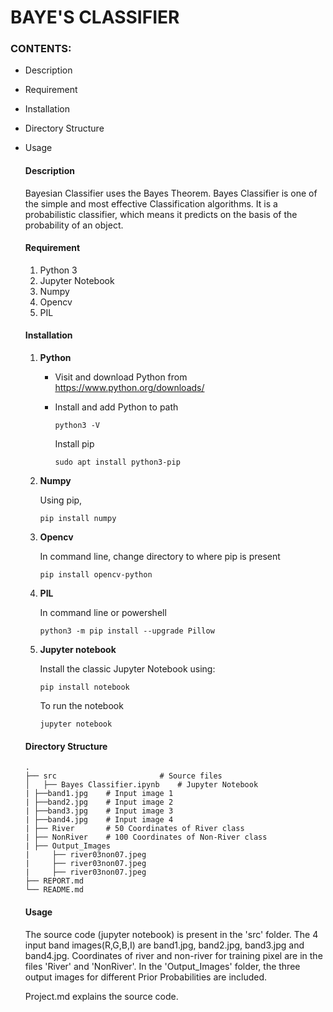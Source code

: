 # BAYE'S CLASSIFIER

### CONTENTS:

- Description

- Requirement

- Installation

- Directory Structure

- Usage

  #### Description

  Bayesian Classifier uses the Bayes Theorem. Bayes Classifier is one of the simple and most effective Classification algorithms. It is a probabilistic classifier, which means it predicts on the basis of the probability of an object.

  #### Requirement

  1. Python 3
  2. Jupyter Notebook
  3. Numpy
  4. Opencv
  5. PIL

  #### Installation

  1. **Python**

     - Visit and download Python from https://www.python.org/downloads/ 

     - Install and add Python to path

       ```
       python3 -V
       ```

       Install pip

       ```
       sudo apt install python3-pip
       ```

  2. **Numpy**

     Using pip,

     ```
     pip install numpy
     ```

  3. **Opencv**

     In command line, change directory to where pip is present

     ```
     pip install opencv-python
     ```

  4. **PIL**

     In command line or powershell

     ```
     python3 -m pip install --upgrade Pillow
     ```

  5. **Jupyter notebook**

     Install the classic Jupyter Notebook using:

     ```
     pip install notebook
     ```

     To run the notebook

     ```
     jupyter notebook
     ```

  #### Directory Structure

  ```
  .
  ├── src                     	# Source files
  │   ├── Bayes Classifier.ipynb	# Jupyter Notebook
  |	├──band1.jpg	# Input image 1
  |	├──band2.jpg	# Input image 2
  |	├──band3.jpg	# Input image 3
  |	├──band4.jpg	# Input image 4
  |	├── River		# 50 Coordinates of River class
  |	├── NonRiver	# 100 Coordinates of Non-River class
  |	├── Output_Images
  |		├── river03non07.jpeg
  |		├── river03non07.jpeg
  |		├── river03non07.jpeg
  ├── REPORT.md
  └── README.md
  ```
  
  #### Usage

  The source code (jupyter notebook) is present in the 'src' folder. The 4 input band images(R,G,B,I) are band1.jpg, band2.jpg, band3.jpg and band4.jpg. Coordinates of river and non-river for training pixel are in the files 'River' and 'NonRiver'. In the 'Output_Images' folder, the three output images for different Prior Probabilities are included.

  Project.md explains the source code.
